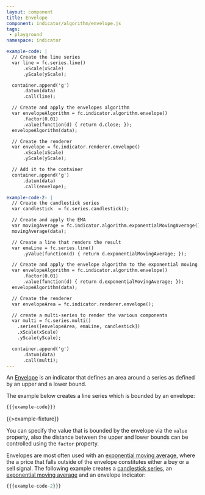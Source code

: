 ```yaml
---
layout: component
title: Envelope
component: indicator/algorithm/envelope.js
tags:
 - playground
namespace: indicator

example-code: |
  // Create the line series
  var line = fc.series.line()
      .xScale(xScale)
      .yScale(yScale);

  container.append('g')
      .datum(data)
      .call(line);

  // Create and apply the envelopes algorithm
  var envelopeAlgorithm = fc.indicator.algorithm.envelope()
      .factor(0.01)
      .value(function(d) { return d.close; });
  envelopeAlgorithm(data);

  // Create the renderer
  var envelope = fc.indicator.renderer.envelope()
      .xScale(xScale)
      .yScale(yScale);

  // Add it to the container
  container.append('g')
      .datum(data)
      .call(envelope);

example-code-2: |
  // Create the candlestick series
  var candlestick  = fc.series.candlestick();

  // Create and apply the EMA
  var movingAverage = fc.indicator.algorithm.exponentialMovingAverage()
  movingAverage(data);

  // Create a line that renders the result
  var emaLine = fc.series.line()
      .yValue(function(d) { return d.exponentialMovingAverage; });

  // Create and apply the envelope algorithm to the exponential moving average
  var envelopeAlgorithm = fc.indicator.algorithm.envelope()
      .factor(0.01)
      .value(function(d) { return d.exponentialMovingAverage; });
  envelopeAlgorithm(data);

  // Create the renderer
  var envelopeArea = fc.indicator.renderer.envelope();

  // create a multi-series to render the various components
  var multi = fc.series.multi()
    .series([envelopeArea, emaLine, candlestick])
    .xScale(xScale)
    .yScale(yScale);

  container.append('g')
      .datum(data)
      .call(multi);
---
```


An [Envelope](http://www.investopedia.com/terms/e/envelope.asp?optm=sa_v2) is an indicator that defines an area around a series as defined by an upper and a lower bound.

The example below creates a line series which is bounded by an envelope:

```js
{{{example-code}}}
```

{{>example-fixture}}

You can specify the value that is bounded by the envelope via the `value` property, also the distance between the upper and lower bounds can be controlled using the `factor` property.

Envelopes are most often used with an [exponential moving average](./exponentialMovingAverage), where the a price that falls outside of the envelope constitutes either a buy or a sell signal. The following example creates a
[candlestick series](../series/candlestick), an [exponential moving average](./exponentialMovingAverage)
and an envelope indicator:

```js
{{{example-code-2}}}
```

<div id="envelope_2" class="chart"> </div>
<script type="text/javascript">
(function() {
    var desiredWidth = $('#envelope_2').width(),
        desiredHeight = desiredWidth / 2.4; //keeps the width-height ratio at 600-250 (defaults for createFixture)
    var f = createFixture('#envelope_2', desiredWidth, desiredHeight, null, function() { return true; });
    var container = f.container, data = f.data,
      xScale = f.xScale, yScale = f.yScale;
    {{{example-code-2}}}
}());
</script>
